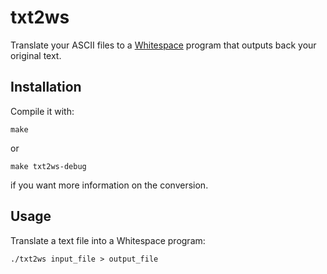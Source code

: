 txt2ws
======

Translate your ASCII files to a [Whitespace](http://compsoc.dur.ac.uk/whitespace/) program that outputs back your original text.

Installation
------------

Compile it with:

    make

or

    make txt2ws-debug

if you want more information on the conversion.

Usage
-----

Translate a text file into a Whitespace program:

    ./txt2ws input_file > output_file
